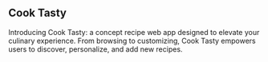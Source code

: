 ## Cook Tasty

Introducing Cook Tasty: a concept recipe web app designed to elevate your culinary experience. From browsing to customizing, Cook Tasty empowers users to discover, personalize, and add new recipes.